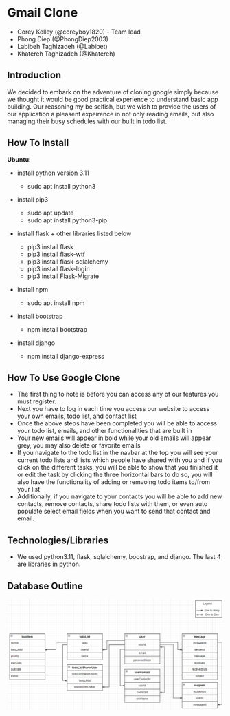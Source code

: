 # Gmail Clone
- Corey Kelley (@coreyboy1820) - Team lead
- Phong Diep (@PhongDiep2003)
- Labibeh Taghizadeh (@Labibet)
- Khatereh Taghizadeh (@Khatereh)

## Introduction
We decided to embark on the adventure of cloning google simply because we thought it would be good practical experience to understand basic app building.
Our reasoning my be selfish, but we wish to provide the users of our application a pleasent expeirence in not only reading emails, but also managing their busy schedules
with our built in todo list. 

## 

## How To Install
**Ubuntu**:
- install python version 3.11
    - sudo apt install python3

- install pip3
    - sudo apt update
    - sudo apt install python3-pip

- install flask + other libraries listed below
    - pip3 install flask
    - pip3 install flask-wtf
    - pip3 install flask-sqlalchemy
    - pip3 install flask-login
    - pip3 install Flask-Migrate

- install npm
    - sudo apt install npm

- install bootstrap
    - npm install bootstrap

- install django
    - npm install django-express

## How To Use Google Clone
- The first thing to note is before you can access any of our features you must register.
- Next you have to log in each time you access our website to access your own emails, todo list, and contact list
- Once the above steps have been completed you will be able to access your todo list, emails, and other functionalities that are built in
- Your new emails will appear in bold while your old emails will appear grey, you may also delete or favorite emails
- If you navigate to the todo list in the navbar at the top you will see your current todo lists and lists which people have shared with you
and if you click on the different tasks, you will be able to show that you finished it or edit the task by clicking the three horizontal bars to do so,
you will also have the functionality of adding or remvoing todo items to/from your list
- Additionally, if you navigate to your contacts you will be able to add new contacts, remove contacts, share todo lists with them, or even auto populate select email fields when you 
want to send that contact and email.

## Technologies/Libraries
- We used python3.11, flask, sqlalchemy, boostrap, and django. The last 4 are libraries in python.


## Database Outline
![Alt text](Database_schema.png?raw=true)
